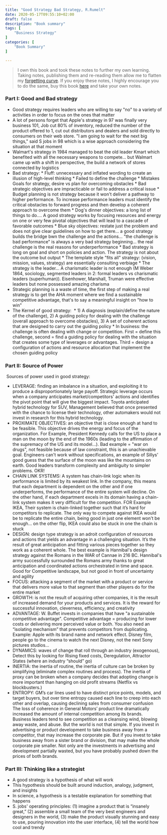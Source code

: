 ```yaml
---
title: "Good Strategy Bad Strategy, R.Rumelt"
date: 2020-05-17T09:55:10+02:00
draft: false
description: "Book summary"
tags: [ 
    "Business Strategy"
]
categories: [
    "Book Summary"
]

---
```



<!--more--> 

> I own this book and took these notes to further my own learning. Taking notes, publishing them and re-reading them allow me to flatten my [forgetting curve](https://en.wikipedia.org/wiki/Forgetting_curve). If you enjoy these notes, I highly encourage you to do the same, buy this book [here](https://www.amazon.com/Good-Strategy-Bad-Difference-Matters-ebook/dp/B004J4WKEC/ref=sr_1_1?crid=YYUZX9BXUWKF&dchild=1&keywords=good+strategy+bad+strategy&qid=1589702448&sprefix=good+str%2Caps%2C232&sr=8-1) and take your own notes.
 
### Part I: Good and Bad strategy
* Good strategy requires leaders who are willing to say "no" to a variety of activities in order to focus on the ones that matter
* A lot of persons forget that Apple's strategy in 97 was finally very business 101, Job cut 80% of inventory, reduced the number of the product offered to 1, cut out distributors and dealers and sold directly to consumers on their web store. "I am going to wait for the next big things," said S jobs in 98 which is a wise approach considering the situation at that moment
* Walmart's strategy in 1984 managed to beat the old leader Kmart which benefited with all the necessary weapons to compete… but Walmart came up with a shift in perspective, the build a network of stores connected by logistics
* Bad strategy:
		* Fluff: unnecessary and inflated wording to create an illusion of high-level thinking
		* Failed to define the challenge
		* Mistakes Goals for strategy, desire vs plan for overcoming obstacles
		* Bad strategic objectives are impracticable or fail to address a critical issue
		* Budget planning is not strategy because it won't deliver a pathway to higher performance. To increase performance leaders must identify the critical obstacles to forward progress and then develop a coherent approach to overcome them
		* Dog's dinner objectives: a long list of things to do…. A good strategy works by focusing resources and energy on one or very few pivotal objectives that will lead to a cascade of favorable outcomes
		* Blue sky objectives: restate just the problem and does not give clear guidelines on how to get there… a good strategy builds the bridge bwn the challenge and the actions… "the challenge is bad performance" is always a very bad strategy beginning… the real challenge is the real reasons for underperformance
		* Bad strategy is long on goal and short on policies and action. The strategy is not about the outcome but output
		* The template style "fits all" strategy: (vision, mission, values, strategy) are essentially consulting verbiage
		* The strategy is the leader… A charismatic leader is not enough (M Weber 1864, sociology, segmented leaders in 2: formal leaders vs charismatic leaders (superhuman)). Eisenhower, Marshall, Truman were effective leaders but none possessed amazing charisma
* Strategic planning is a waste of time, the first step of making a real strategy is to get the AHA moment where we find a sustainable competitive advantage, that's to say a meaningful insight on "how to win"
* The Kernel of good strategy: 
		* 1) A diagnosis (explain/define the nature of the challenge), 2) A guiding policy for dealing with the challenge (overall approach to overcome obstacles), 3) A set of coherent actions that are designed to carry out the guiding policy
		* In business: the challenge is often dealing with change or competition. First = define this challenge, second = find a guiding policy for dealing with the situation that creates some type of leverages or advantages. Third = design a configuration of actions and resource allocation that implement the chosen guiding policy
 
### Part II: Source of Power
 Sources of power used in good strategy:
* LEVERAGE: finding an imbalance in a situation, and exploiting it to produce a disproportionately large payoff. Strategic leverage occurs when a company anticipates market/competitors' actions and identifies the pivot point that will give the biggest impact. Toyota anticipated hybrid technology for SUV, Management believed that once presented with the chance to license their technology, other automakers would not invest in research for this hybrid technology. 
* PROXIMATE OBJECTIVES: an objective that is close enough at hand to be feasible. This objective drives the energy and focus of the organization. For Example, President Kennedy calls for the US to place a man on the moon by the end of the 1960s (leading to the affirmation of the supremacy of the US and its model…). Bad example = "war on drugs", not feasible because of law constraint, this is an unachievable goal. Engineers can't work without specifications, an example of Sillys' good guess that the surface of the moon was like the mountains on earth. Good leaders transform complexity and ambiguity to simpler problems. OKR!
* CHAIN LINK SYSTEMS: A system has chain-link logic when its performance is limited by its weakest link. In the company, this means that each department is dependent on the other and if one underperforms, the performance of the entire system will decline. On the other hand, if each department excels in its domain having a chain-link system makes it very difficult for the competition. FOR Example IKEA, Their system is chain-linked together such that it’s hard for competitors to replicate. The only way to compete against IKEA would be to replicate the entire chain, being good in just one element won't be enough… on the other flip, IKEA could also be stuck in one the chain is stuck
* DESIGN: design type strategy is an adroit configuration of resources and actions that yields an advantage in a challenging situation. It’s the result of great anticipation and fitting various pieces together so they work as a coherent whole. The best example is Hannibal's design strategy against the Romans in the WAR of Cannae in 216 BC. Hannibal's army successfully surrounded the Romans army thanks to great anticipation and coordinated actions orchestrated in time and space. Good for Competitive landscape, but not good in front of uncertainty and agility
* FOCUS: attacking a segment of the market with a product or service that delivers more value to that segment than other players do for the entire market
* GROWTH: is not the result of acquiring other companies, it is the result of increased demand for your products and services. It is the reward for successful innovation, cleverness, efficiency, and creativity
* ADVANTAGE: W. Buffet invests in companies that have "a sustainable competitive advantage". Competitive advantage = producing for lower costs or delivering more perceived value or both. You also need an “isolating mechanism” that prevents competitors from duplicating. Example: Apple with its brand name and network effect. Disney film, people go to the cinema to watch the next Disney, not the next Sony pictures studios…
* DYNAMICS: waves of change that roll through an industry (exogenous), Detect this by looking for Rising fixed costs, Deregulation, Attractor States (where an industry “should” go)
* INERTIA: the inertia of routine, the inertia of culture can be broken by simplifying (eliminate complex routines and process). The inertia of proxy can be broken when a company decides that adopting change is more important than hanging on old profit streams (Netflix vs blockbusters.)
* ENTROPY: GM’s car lines used to have distinct price points, models, and target buyers, but over time entropy caused each line to creep into each other and overlap, causing declining sales from consumer confusion The loss of coherence in General Motors’ product line dramatically increased the amount of internal competition among its brands. Business leaders tend to see competition as a cleansing wind, blowing away waste, and abuse. But the world is not that simple. If you invest in advertising or product development to take business away from a competitor, that may increase the corporate pie. But if you invest to take business away from a sister brand or division, that may make the whole corporate pie smaller. Not only are the investments in advertising and development partially wasted, but you have probably pushed down the prices of both brands.
 
### Part III: Thinking like a strategist
* A good strategy is a hypothesis of what will work
* This hypothesis should be built around induction, analogy, judgment, and insights
* In science, a hypothesis is a testable explanation for something that happens
* S. jobs' operating principles: (1) imagine a product that is “insanely great,” (2) assemble a small team of the very best engineers and designers in the world, (3) make the product visually stunning and easy to use, pouring innovation into the user interface, (4) tell the world how cool and trendy 


